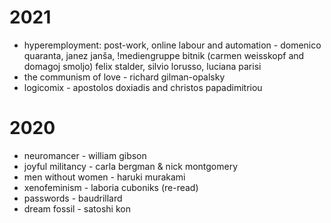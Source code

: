# 2021
* hyperemployment: post-work, online labour and automation - domenico quaranta, janez janša, !mediengruppe bitnik (carmen weisskopf and domagoj smoljo) felix stalder, silvio lorusso, luciana parisi
* the communism of love - richard gilman-opalsky
* logicomix - apostolos doxiadis and christos papadimitriou


# 2020

* neuromancer - william gibson
* joyful militancy - carla bergman & nick montgomery
* men without women - haruki murakami
* xenofeminism - laboria cuboniks (re-read)
* passwords - baudrillard
* dream fossil - satoshi kon

